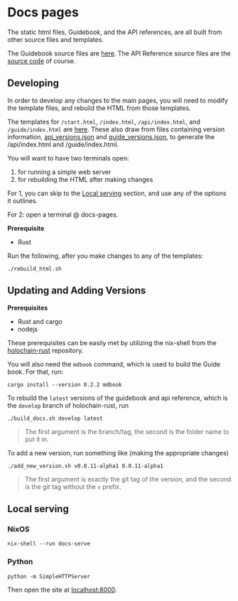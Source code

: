 # Docs pages

The static html files, Guidebook, and the API references, are all built from other source files and templates.

The Guidebook source files are [here](https://github.com/holochain/holochain-rust/tree/develop/doc/holochain_101/src).
The API Reference source files are the [source code](https://github.com/holochain/holochain-rust) of course.

## Developing

In order to develop any changes to the main pages, you will need to modify the template files, and rebuild the HTML from those templates.

The templates for `/start.html`, `/index.html`, `/api/index.html`, and `/guide/index.html` are [here](./src/src).
These also draw from files containing version information, [api_versions.json](./api_versions.json) and [guide_versions.json](./guide_versions.json), to generate the /api/index.html and /guide/index.html.

You will want to have two terminals open:
1. for running a simple web server
2. for rebuilding the HTML after making changes

For 1, you can skip to the [Local serving](#local-serving) section, and use any of the options it outlines.

For 2: open a terminal @ docs-pages.

**Prerequisite**
- Rust

Run the following, after you make changes to any of the templates:
```shell
./rebuild_html.sh
```


## Updating and Adding Versions

**Prerequisites**
- Rust and cargo
- nodejs

These prerequisites can be easily met by utilizing the nix-shell from the [holochain-rust](https://github.com/holochain/holochain-rust) repository. 

You will also need the `mdbook` command, which is used to build the Guide book. For that, run:
```shell
cargo install --version 0.2.2 mdbook
```

To rebuild the `latest` versions of the guidebook and api reference, which is the `develop` branch of holochain-rust, run
```shell
./build_docs.sh develop latest
```
> The first argument is the branch/tag, the second is the folder name to put it in.

To add a new version, run something like (making the appropriate changes)
```shell
./add_new_version.sh v0.0.11-alpha1 0.0.11-alpha1
```
> The first argument is exactly the git tag of the version, and the second is the git tag without the `v` prefix.


## Local serving

### NixOS

`nix-shell --run docs-serve`

### Python

`python -m SimpleHTTPServer`

Then open the site at [localhost:8000](http://localhost:8000).
